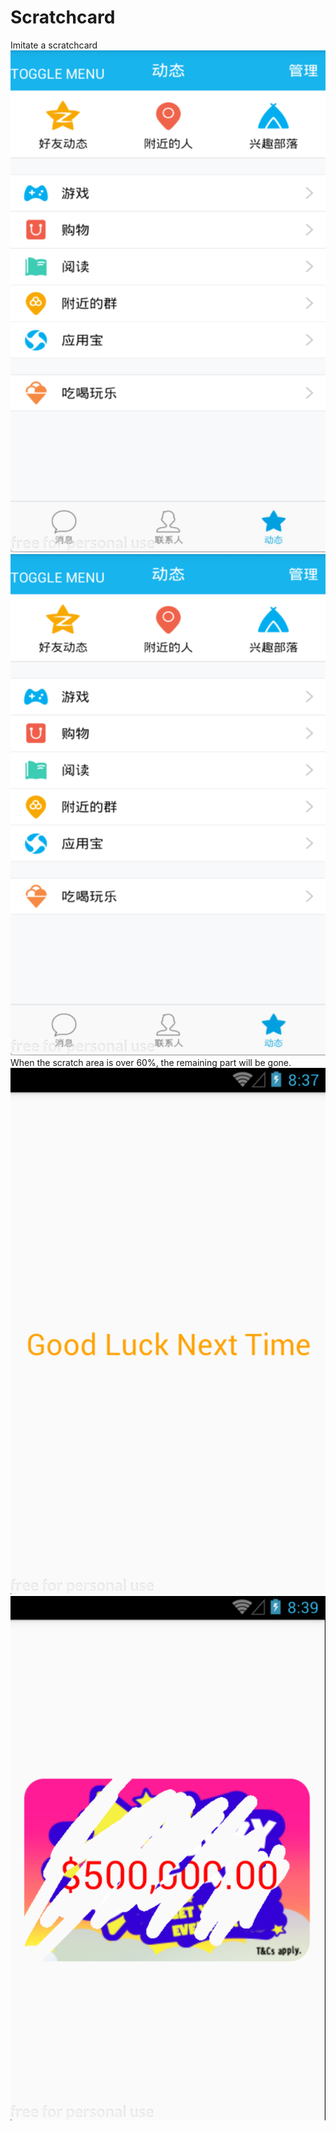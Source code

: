 # Scratchcard
Imitate a scratchcard
![image](https://github.com/rayray199085/MySlidingMenu/blob/master/images/Screen%20Shot%202019-01-08%20at%2011.35.57%20am.png)
![image](https://github.com/rayray199085/MySlidingMenu/blob/master/images/Screen%20Shot%202019-01-08%20at%2011.35.57%20am.png)
When the scratch area is over 60%, the remaining part will be gone.
![image](https://github.com/rayray199085/Scratchcard/blob/master/images/Screen%20Shot%202019-01-10%20at%208.54.34%20am.png)
![image](https://github.com/rayray199085/Scratchcard/blob/master/images/Screen%20Shot%202019-01-10%20at%208.55.59%20am.png)
